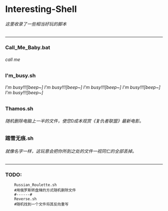 # Interesting-Shell
###### 这里收录了一些相当好玩的脚本

------

### Call_Me_Baby.bat
###### call me

### I'm_busy.sh  
###### I'm busy!!![beep~] I'm busy!!![beep~] I'm busy!!![beep~] I'm busy!!![beep~] I'm busy!!![beep~]  

### Thamos.sh  
###### 随机删除电脑上一半的文件，使您0成本观赏《复仇者联盟》最新电影。  

### 踏雪无痕.sh  
###### 就像名字一样，这玩意会把你所到之处的文件一视同仁的全部丢掉。  

------

### TODO:
```shell
	Russian_Roulette.sh
	#用俄罗斯转盘赌的方式随机删除文件
	#------#
	Reverse.sh
	#随机找到一个文件将其反向重写
```
